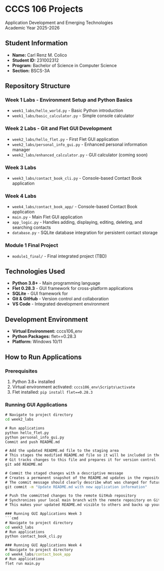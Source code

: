 # CCCS 106 Projects
Application Development and Emerging Technologies  
Academic Year 2025-2026

## Student Information
- **Name:** Carl Renz M. Colico
- **Student ID:** 231002312
- **Program:** Bachelor of Science in Computer Science
- **Section:** BSCS-3A

## Repository Structure

### Week 1 Labs - Environment Setup and Python Basics
- `week1_labs/hello_world.py` - Basic Python introduction
- `week1_labs/basic_calculator.py` - Simple console calculator
### Week 2 Labs - Git and Flet GUI Development
- `week2_labs/hello_flet.py` - First Flet GUI application
- `week2_labs/personal_info_gui.py` - Enhanced personal information manager
- `week2_labs/enhanced_calculator.py` - GUI calculator (coming soon)
### Week 3 Labs
- `week3_labs/contact_book_cli.py` - Console-based Contact Book application
### Week 4 Labs
- `week4_labs/contact_book_app/` - Console-based Contact Book application
- `main.py` - Main Flet GUI application
- `app_logic.py` - Handles adding, displaying, editing, deleting, and searching contacts
- `database.py` - SQLite database integration for persistent contact storage
### Module 1 Final Project
- `module1_final/` - Final integrated project (TBD)

## Technologies Used
- **Python 3.8+** - Main programming language
- **Flet 0.28.3** - GUI framework for cross-platform applications
- **SQLite** - GUI framework for 
- **Git & GitHub** - Version control and collaboration
- **VS Code** - Integrated development environment

## Development Environment
- **Virtual Environment:** cccs106_env
- **Python Packages:** flet==0.28.3
- **Platform:** Windows 10/11

## How to Run Applications

### Prerequisites
1. Python 3.8+ installed
2. Virtual environment activated: `cccs106_env\Scripts\activate`
3. Flet installed: `pip install flet==0.28.3`

### Running GUI Applications
```cmd
# Navigate to project directory
cd week2_labs

# Run applications
python hello_flet.py
python personal_info_gui.py
Commit and push README.md

# Add the updated README.md file to the staging area
# This stages the modified README.md file so it will be included in the next commit
# Git tracks changes to this file and prepares it for version control
git add README.md

# Commit the staged changes with a descriptive message
# Creates a permanent snapshot of the README.md updates in the repository history
# The commit message should clearly describe what was changed for future reference
git commit -m "Update README.md with new application information"

# Push the committed changes to the remote GitHub repository
# Synchronizes your local main branch with the remote repository on GitHub
# This makes your updated README.md visible to others and backs up your changes git push origin main

### Running GUI Applications Week 3
```cmd
# Navigate to project directory
cd week3_labs
# Run applications
python contact_book_cli.py

### Running GUI Applications Week 4
# Navigate to project directory
cd week4_labs/contact_book_app
# Run applications
flet run main.py
